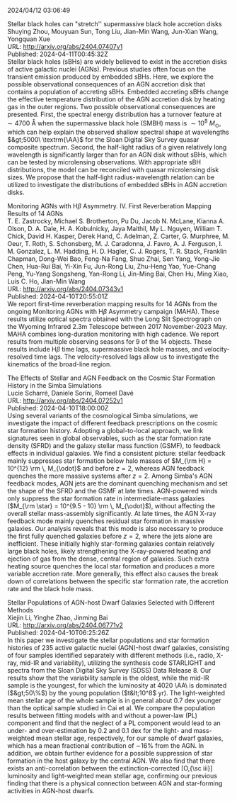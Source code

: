 2024/04/12 03:06:49  

Stellar black holes can "stretch'' supermassive black hole accretion
  disks  
Shuying Zhou, Mouyuan Sun, Tong Liu, Jian-Min Wang, Jun-Xian Wang, Yongquan Xue  
URL: http://arxiv.org/abs/2404.07407v1  
Published: 2024-04-11T00:45:32Z  
  Stellar black holes (sBHs) are widely believed to exist in the accretion disks of active galactic nuclei (AGNs). Previous studies often focus on the transient emission produced by embedded sBHs. Here, we explore the possible observational consequences of an AGN accretion disk that contains a population of accreting sBHs. Embedded accreting sBHs change the effective temperature distribution of the AGN accretion disk by heating gas in the outer regions. Two possible observational consequences are presented. First, the spectral energy distribution has a turnover feature at $\sim 4700\ \textrm{\AA}$ when the supermassive black hole (SMBH) mass is $\sim 10^8\ M_{\odot}$, which can help explain the observed shallow spectral shape at wavelengths $&gt;5000\ \textrm{\AA}$ for the Sloan Digital Sky Survey quasar composite spectrum. Second, the half-light radius of a given relatively long wavelength is significantly larger than for an AGN disk without sBHs, which can be tested by microlensing observations. With appropriate sBH distributions, the model can be reconciled with quasar microlensing disk sizes. We propose that the half-light radius-wavelength relation can be utilized to investigate the distributions of embedded sBHs in AGN accretion disks.   

Monitoring AGNs with H$β$ Asymmetry. IV. First Reverberation Mapping
  Results of 14 AGNs  
T. E. Zastrocky, Michael S. Brotherton, Pu Du, Jacob N. McLane, Kianna A. Olson, D. A. Dale, H. A. Kobulnicky, Jaya Maithil, My L. Nguyen, William T. Chick, David H. Kasper, Derek Hand, C. Adelman, Z. Carter, G. Murphree, M. Oeur, T. Roth, S. Schonsberg, M. J. Caradonna, J. Favro, A. J. Ferguson, I. M. Gonzalez, L. M. Hadding, H. D. Hagler, C. J. Rogers, T. R. Stack, Franklin Chapman, Dong-Wei Bao, Feng-Na Fang, Shuo Zhai, Sen Yang, Yong-Jie Chen, Hua-Rui Bai, Yi-Xin Fu, Jun-Rong Liu, Zhu-Heng Yao, Yue-Chang Peng, Yu-Yang Songsheng, Yan-Rong Li, Jin-Ming Bai, Chen Hu, Ming Xiao, Luis C. Ho, Jian-Min Wang  
URL: http://arxiv.org/abs/2404.07343v1  
Published: 2024-04-10T20:55:01Z  
  We report first-time reverberation mapping results for 14 AGNs from the ongoing Monitoring AGNs with H$\beta$ Asymmetry campaign (MAHA). These results utilize optical spectra obtained with the Long Slit Spectrograph on the Wyoming Infrared 2.3m Telescope between 2017 November-2023 May. MAHA combines long-duration monitoring with high cadence. We report results from multiple observing seasons for 9 of the 14 objects. These results include H$\beta$ time lags, supermassive black hole masses, and velocity-resolved time lags. The velocity-resolved lags allow us to investigate the kinematics of the broad-line region.   

The Effects of Stellar and AGN Feedback on the Cosmic Star Formation
  History in the Simba Simulations  
Lucie Scharré, Daniele Sorini, Romeel Davé  
URL: http://arxiv.org/abs/2404.07252v1  
Published: 2024-04-10T18:00:00Z  
  Using several variants of the cosmological Simba simulations, we investigate the impact of different feedback prescriptions on the cosmic star formation history. Adopting a global-to-local approach, we link signatures seen in global observables, such as the star formation rate density (SFRD) and the galaxy stellar mass function (GSMF), to feedback effects in individual galaxies. We find a consistent picture: stellar feedback mainly suppresses star formation below halo masses of $M_{\rm H} = 10^{12} \rm \, M_{\odot}$ and before $z = 2$, whereas AGN feedback quenches the more massive systems after $z = 2$. Among Simba's AGN feedback modes, AGN jets are the dominant quenching mechanism and set the shape of the SFRD and the GSMF at late times. AGN-powered winds only suppress the star formation rate in intermediate-mass galaxies ($M_{\rm \star} = 10^{9.5 - 10} \rm \, M_{\odot}$), without affecting the overall stellar mass-assembly significantly. At late times, the AGN X-ray feedback mode mainly quenches residual star formation in massive galaxies. Our analysis reveals that this mode is also necessary to produce the first fully quenched galaxies before $z=2$, where the jets alone are inefficient. These initially highly star-forming galaxies contain relatively large black holes, likely strengthening the X-ray-powered heating and ejection of gas from the dense, central region of galaxies. Such extra heating source quenches the local star formation and produces a more variable accretion rate. More generally, this effect also causes the break down of correlations between the specific star formation rate, the accretion rate and the black hole mass.   

Stellar Populations of AGN-host Dwarf Galaxies Selected with Different
  Methods  
Xiejin Li, Yinghe Zhao, Jinming Bai  
URL: http://arxiv.org/abs/2404.06771v2  
Published: 2024-04-10T06:25:26Z  
  In this paper we investigate the stellar populations and star formation histories of 235 active galactic nuclei (AGN)-host dwarf galaxies, consisting of four samples identified separately with different methods (i.e., radio, X-ray, mid-IR and variability), utilizing the synthesis code STARLIGHT and spectra from the Sloan Digital Sky Survey (SDSS) Data Release 8. Our results show that the variability sample is the oldest, while the mid-IR sample is the youngest, for which the luminosity at 4020 \AA\ is dominated ($&gt;50\%$) by the young population ($t&lt;10^8$ yr). The light-weighted mean stellar age of the whole sample is in general about 0.7 dex younger than the optical sample studied in Cai et al. We compare the population results between fitting models with and without a power-law (PL) component and find that the neglect of a PL component would lead to an under- and over-estimation by 0.2 and 0.1 dex for the light- and mass-weighted mean stellar age, respectively, for our sample of dwarf galaxies, which has a mean fractional contribution of $\sim$16\% from the AGN. In addition, we obtain further evidence for a possible suppression of star formation in the host galaxy by the central AGN. We also find that there exists an anti-correlation between the extinction-corrected [O\,{\sc iii}] luminosity and light-weighted mean stellar age, confirming our previous finding that there is a physical connection between AGN and star-forming activities in AGN-host dwarfs.   

